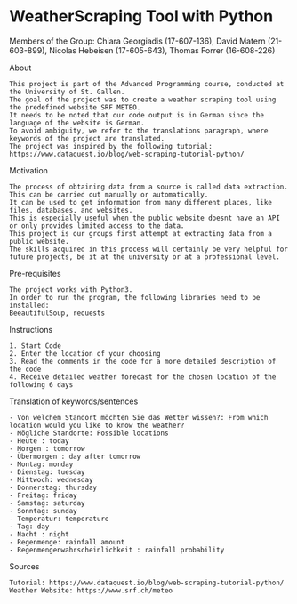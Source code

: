 # WeatherScraping Tool with Python

Members of the Group: 
Chiara Georgiadis (17-607-136), David Matern (21-603-899), Nicolas Hebeisen (17-605-643), Thomas Forrer (16-608-226)

About

	This project is part of the Advanced Programming course, conducted at the University of St. Gallen.
	The goal of the project was to create a weather scraping tool using the predefined website SRF METEO.
	It needs to be noted that our code output is in German since the language of the website is German.
	To avoid ambiguity, we refer to the translations paragraph, where keywords of the project are translated.
	The project was inspired by the following tutorial: https://www.dataquest.io/blog/web-scraping-tutorial-python/ 

Motivation

	The process of obtaining data from a source is called data extraction. 
	This can be carried out manually or automatically. 
	It can be used to get information from many different places, like files, databases, and websites. 
	This is especially useful when the public website doesnt have an API or only provides limited access to the data. 
	This project is our groups first attempt at extracting data from a public website. 
	The skills acquired in this process will certainly be very helpful for future projects, be it at the university or at a professional level.

Pre-requisites

	The project works with Python3.
	In order to run the program, the following libraries need to be installed:
	BeeautifulSoup, requests

Instructions

	1. Start Code
	2. Enter the location of your choosing
	3. Read the comments in the code for a more detailed description of the code
	4. Receive detailed weather forecast for the chosen location of the following 6 days

Translation of keywords/sentences

	- Von welchem Standort möchten Sie das Wetter wissen?: From which location would you like to know the weather?
	- Mögliche Standorte: Possible locations
	- Heute : today
	- Morgen : tomorrow
	- Übermorgen : day after tomorrow
	- Montag: monday
	- Dienstag: tuesday
	- Mittwoch: wednesday
	- Donnerstag: thursday
	- Freitag: friday
	- Samstag: saturday
	- Sonntag: sunday
	- Temperatur: temperature
	- Tag: day
	- Nacht : night
	- Regenmenge: rainfall amount
	- Regenmengenwahrscheinlichkeit : rainfall probability

Sources

	Tutorial: https://www.dataquest.io/blog/web-scraping-tutorial-python/
	Weather Website: https://www.srf.ch/meteo
